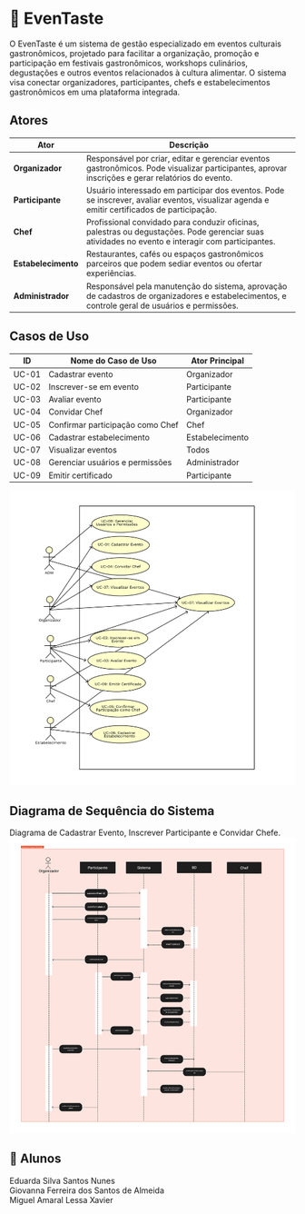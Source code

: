 # 🍰 EvenTaste

O EvenTaste é um sistema de gestão especializado em eventos culturais gastronômicos, projetado para facilitar a organização, promoção e participação em festivais gastronômicos, workshops culinários, degustações e outros eventos relacionados à cultura alimentar. O sistema visa conectar organizadores, participantes, chefs e estabelecimentos gastronômicos em uma plataforma integrada.

## Atores
| **Ator**            | **Descrição**                                                                                                                                    |
| ------------------- | ------------------------------------------------------------------------------------------------------------------------------------------------ |
| **Organizador**     | Responsável por criar, editar e gerenciar eventos gastronômicos. Pode visualizar participantes, aprovar inscrições e gerar relatórios do evento. |
| **Participante**    | Usuário interessado em participar dos eventos. Pode se inscrever, avaliar eventos, visualizar agenda e emitir certificados de participação.      |
| **Chef**            | Profissional convidado para conduzir oficinas, palestras ou degustações. Pode gerenciar suas atividades no evento e interagir com participantes. |
| **Estabelecimento** | Restaurantes, cafés ou espaços gastronômicos parceiros que podem sediar eventos ou ofertar experiências.                                         |
| **Administrador**   | Responsável pela manutenção do sistema, aprovação de cadastros de organizadores e estabelecimentos, e controle geral de usuários e permissões.   |


## Casos de Uso
| **ID** | **Nome do Caso de Uso**          | **Ator Principal** |
| ------ | -------------------------------- | ------------------ |
| UC-01  | Cadastrar evento                 | Organizador        |
| UC-02  | Inscrever-se em evento           | Participante       |
| UC-03  | Avaliar evento                   | Participante       |
| UC-04  | Convidar Chef                    | Organizador        |
| UC-05  | Confirmar participação como Chef | Chef               |
| UC-06  | Cadastrar estabelecimento        | Estabelecimento    |
| UC-07  | Visualizar eventos               | Todos              |
| UC-08  | Gerenciar usuários e permissões  | Administrador      |
| UC-09  | Emitir certificado               | Participante       |

![Diagrama de Sequência](https://github.com/Miguel-Lessa/Trabalho2-ProjetoDeSoftware/blob/master/Diagramas/UCD.png)

## Diagrama de Sequência do Sistema 
Diagrama de Cadastrar Evento, Inscrever Participante e Convidar Chefe.
![Diagrama de Sequência](https://github.com/Miguel-Lessa/Trabalho2-ProjetoDeSoftware/blob/master/Diagramas/diagramadesequencia.png)

## 👋 Alunos
Eduarda Silva Santos Nunes  
Giovanna Ferreira dos Santos de Almeida  
Miguel Amaral Lessa Xavier  
